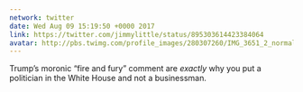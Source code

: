 ```yaml
---
network: twitter
date: Wed Aug 09 15:19:50 +0000 2017
link: https://twitter.com/jimmylittle/status/895303614423384064
avatar: http://pbs.twimg.com/profile_images/280307260/IMG_3651_2_normal.jpg
---
```


Trump’s moronic “fire and fury” comment are _exactly_ why you put a politician in the White House and not a businessman.
